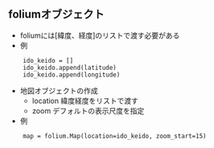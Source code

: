## foliumオブジェクト
- foliumには[緯度、経度]のリストで渡す必要がある
- 例
```
    ido_keido = []              
    ido_keido.append(latitude)  
    ido_keido.append(longitude) 
```

- 地図オブジェクトの作成
    - location 緯度経度をリストで渡す
    - zoom     デフォルトの表示尺度を指定
- 例
```
    map = folium.Map(location=ido_keido, zoom_start=15)
```
